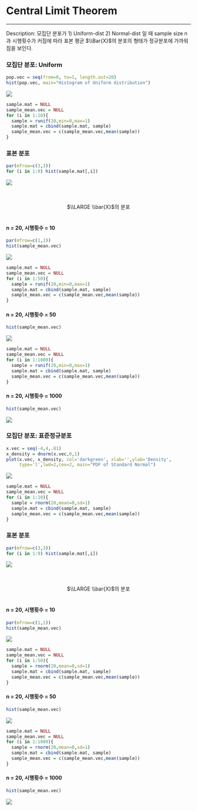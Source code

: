 Central Limit Theorem
================

------------------------------------------------------------------------

Description: 모집단 분포가 1) Uniform-dist 2) Normal-dist 일 때 sample size n과 시행횟수가 커짐에 따라 표본 평균 $\\Bar{X}$의 분포의 형태가 정규분포에 가까워짐을 보인다.

### 모집단 분포: Uniform

``` r
pop.vec = seq(from=0, to=1, length.out=20)
hist(pop.vec, main="Histogram of Uniform distribution")
```

![](Central_Limit_Theorem_files/figure-markdown_github/unnamed-chunk-1-1.png)

``` r
sample.mat = NULL
sample_mean.vec = NULL
for (i in 1:10){
  sample = runif(20,min=0,max=1)
  sample.mat = cbind(sample.mat, sample)
  sample_mean.vec = c(sample_mean.vec,mean(sample))
}
```

### 표본 분포

``` r
par(mfrow=c(3,3))
for (i in 1:9) hist(sample.mat[,i])
```

![](Central_Limit_Theorem_files/figure-markdown_github/unnamed-chunk-3-1.png) <br><br><br>
<center>
$\\LARGE \\bar{X}$의 분포
</center>
<br>

#### n = 20, 시행횟수 = 10

``` r
par(mfrow=c(1,1))
hist(sample_mean.vec)
```

![](Central_Limit_Theorem_files/figure-markdown_github/unnamed-chunk-4-1.png)

``` r
sample.mat = NULL
sample_mean.vec = NULL
for (i in 1:50){
  sample = runif(20,min=0,max=1)
  sample.mat = cbind(sample.mat, sample)
  sample_mean.vec = c(sample_mean.vec,mean(sample))
}
```

#### n = 20, 시행횟수 = 50

``` r
hist(sample_mean.vec)
```

![](Central_Limit_Theorem_files/figure-markdown_github/unnamed-chunk-6-1.png)

``` r
sample.mat = NULL
sample_mean.vec = NULL
for (i in 1:1000){
  sample = runif(20,min=0,max=1)
  sample.mat = cbind(sample.mat, sample)
  sample_mean.vec = c(sample_mean.vec,mean(sample))
}
```

#### n = 20, 시행횟수 = 1000

``` r
hist(sample_mean.vec)
```

![](Central_Limit_Theorem_files/figure-markdown_github/unnamed-chunk-8-1.png)

### 모집단 분포: 표준정규분포

``` r
x.vec = seq(-4,4,.01)
x_density = dnorm(x.vec,0,1)
plot(x.vec, x_density, col='darkgreen', xlab='',ylab='Density',
     type='l',lwd=2,cex=2, main="PDF of Standard Normal")
```

![](Central_Limit_Theorem_files/figure-markdown_github/unnamed-chunk-9-1.png)

``` r
sample.mat = NULL
sample_mean.vec = NULL
for (i in 1:10){
  sample = rnorm(20,mean=0,sd=1)
  sample.mat = cbind(sample.mat, sample)
  sample_mean.vec = c(sample_mean.vec,mean(sample))
}
```

### 표본 분포

``` r
par(mfrow=c(3,3))
for (i in 1:9) hist(sample.mat[,i])
```

![](Central_Limit_Theorem_files/figure-markdown_github/unnamed-chunk-11-1.png) <br><br><br>
<center>
$\\LARGE \\bar{X}$의 분포
</center>
<br>

#### n = 20, 시행횟수 = 10

``` r
par(mfrow=c(1,1))
hist(sample_mean.vec)
```

![](Central_Limit_Theorem_files/figure-markdown_github/unnamed-chunk-12-1.png)

``` r
sample.mat = NULL
sample_mean.vec = NULL
for (i in 1:50){
  sample = rnorm(20,mean=0,sd=1)
  sample.mat = cbind(sample.mat, sample)
  sample_mean.vec = c(sample_mean.vec,mean(sample))
}
```

#### n = 20, 시행횟수 = 50

``` r
hist(sample_mean.vec)
```

![](Central_Limit_Theorem_files/figure-markdown_github/unnamed-chunk-14-1.png)

``` r
sample.mat = NULL
sample_mean.vec = NULL
for (i in 1:1000){
  sample = rnorm(20,mean=0,sd=1)
  sample.mat = cbind(sample.mat, sample)
  sample_mean.vec = c(sample_mean.vec,mean(sample))
}
```

#### n = 20, 시행횟수 = 1000

``` r
hist(sample_mean.vec)
```

![](Central_Limit_Theorem_files/figure-markdown_github/unnamed-chunk-16-1.png)
